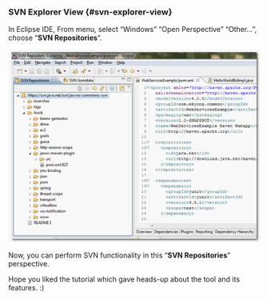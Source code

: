 ### SVN Explorer View {#svn-explorer-view}

In Eclipse IDE, From menu, select “Windows” “Open Perspective” “Other…”, choose “**SVN Repositories**“.

![svn-eclipse](../assets/svn-eclipse.png)

Now, you can perform SVN functionality in this “**SVN Repositories**” perspective.



Hope you liked the tutorial which gave heads-up about the tool and its features. :\) 

